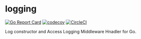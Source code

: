 # logging

[![Go Report Card](https://goreportcard.com/badge/github.com/reedobrien/logging)](https://goreportcard.com/report/github.com/reedobrien/logging) [![codecov](https://codecov.io/gh/reedobrien/logging/branch/master/graph/badge.svg)](https://codecov.io/gh/reedobrien/logging) [![CircleCI](https://circleci.com/gh/reedobrien/logging.svg?style=svg)](https://circleci.com/gh/reedobrien/logging)

Log constructor and  Access Logging Middleware Hnadler for Go.
